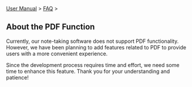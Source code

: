 [User Manual](/dragonnest/drawnote/manual/en) > [FAQ](/dragonnest/drawnote/manual/en/q_a) >

About the PDF Function
---
Currently, our note-taking software does not support PDF functionality. However, we have been planning to add features related to PDF to provide users with a more convenient experience.

Since the development process requires time and effort, we need some time to enhance this feature. Thank you for your understanding and patience!
